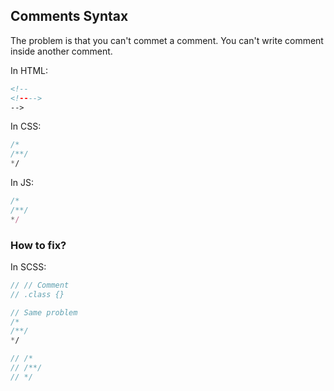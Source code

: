 ## Comments Syntax

The problem is that you can't commet a comment. You can't write comment inside another comment.

In HTML:

```html
<!--
<!---->
-->
```

In CSS:

```css
/*
/**/
*/
```

In JS:

```js
/*
/**/
*/
```

### How to fix?

In SCSS:

```scss
// // Comment
// .class {}

// Same problem
/*
/**/
*/

// /*
// /**/
// */
```
